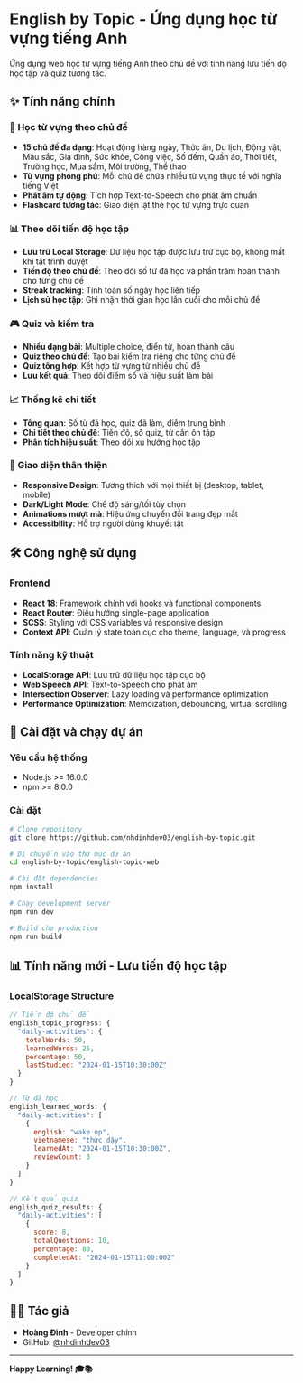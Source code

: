 # English by Topic - Ứng dụng học từ vựng tiếng Anh

Ứng dụng web học từ vựng tiếng Anh theo chủ đề với tính năng lưu tiến độ học tập và quiz tương tác.

## ✨ Tính năng chính

### 🎯 Học từ vựng theo chủ đề
- **15 chủ đề đa dạng**: Hoạt động hàng ngày, Thức ăn, Du lịch, Động vật, Màu sắc, Gia đình, Sức khỏe, Công việc, Số đếm, Quần áo, Thời tiết, Trường học, Mua sắm, Môi trường, Thể thao
- **Từ vựng phong phú**: Mỗi chủ đề chứa nhiều từ vựng thực tế với nghĩa tiếng Việt
- **Phát âm tự động**: Tích hợp Text-to-Speech cho phát âm chuẩn
- **Flashcard tương tác**: Giao diện lật thẻ học từ vựng trực quan

### 📊 Theo dõi tiến độ học tập
- **Lưu trữ Local Storage**: Dữ liệu học tập được lưu trữ cục bộ, không mất khi tắt trình duyệt
- **Tiến độ theo chủ đề**: Theo dõi số từ đã học và phần trăm hoàn thành cho từng chủ đề
- **Streak tracking**: Tính toán số ngày học liên tiếp
- **Lịch sử học tập**: Ghi nhận thời gian học lần cuối cho mỗi chủ đề

### 🎮 Quiz và kiểm tra
- **Nhiều dạng bài**: Multiple choice, điền từ, hoàn thành câu
- **Quiz theo chủ đề**: Tạo bài kiểm tra riêng cho từng chủ đề
- **Quiz tổng hợp**: Kết hợp từ vựng từ nhiều chủ đề
- **Lưu kết quả**: Theo dõi điểm số và hiệu suất làm bài

### 📈 Thống kê chi tiết
- **Tổng quan**: Số từ đã học, quiz đã làm, điểm trung bình
- **Chi tiết theo chủ đề**: Tiến độ, số quiz, từ cần ôn tập
- **Phân tích hiệu suất**: Theo dõi xu hướng học tập

### 🎨 Giao diện thân thiện
- **Responsive Design**: Tương thích với mọi thiết bị (desktop, tablet, mobile)
- **Dark/Light Mode**: Chế độ sáng/tối tùy chọn
- **Animations mượt mà**: Hiệu ứng chuyển đổi trang đẹp mắt
- **Accessibility**: Hỗ trợ người dùng khuyết tật

## 🛠️ Công nghệ sử dụng

### Frontend
- **React 18**: Framework chính với hooks và functional components
- **React Router**: Điều hướng single-page application
- **SCSS**: Styling với CSS variables và responsive design
- **Context API**: Quản lý state toàn cục cho theme, language, và progress

### Tính năng kỹ thuật
- **LocalStorage API**: Lưu trữ dữ liệu học tập cục bộ
- **Web Speech API**: Text-to-Speech cho phát âm
- **Intersection Observer**: Lazy loading và performance optimization
- **Performance Optimization**: Memoization, debouncing, virtual scrolling

## 🚀 Cài đặt và chạy dự án

### Yêu cầu hệ thống
- Node.js >= 16.0.0
- npm >= 8.0.0

### Cài đặt
```bash
# Clone repository
git clone https://github.com/nhdinhdev03/english-by-topic.git

# Di chuyển vào thư mục dự án
cd english-by-topic/english-topic-web

# Cài đặt dependencies
npm install

# Chạy development server
npm run dev

# Build cho production
npm run build
```

## 📊 Tính năng mới - Lưu tiến độ học tập

### LocalStorage Structure
```javascript
// Tiến độ chủ đề
english_topic_progress: {
  "daily-activities": {
    totalWords: 50,
    learnedWords: 25,
    percentage: 50,
    lastStudied: "2024-01-15T10:30:00Z"
  }
}

// Từ đã học
english_learned_words: {
  "daily-activities": [
    {
      english: "wake up",
      vietnamese: "thức dậy",
      learnedAt: "2024-01-15T10:30:00Z",
      reviewCount: 3
    }
  ]
}

// Kết quả quiz
english_quiz_results: {
  "daily-activities": [
    {
      score: 8,
      totalQuestions: 10,
      percentage: 80,
      completedAt: "2024-01-15T11:00:00Z"
    }
  ]
}
```

## 👨‍💻 Tác giả



- **Hoàng Đình** - Developer chính
- GitHub: [@nhdinhdev03](https://github.com/nhdinhdev03)

---

**Happy Learning! 🎓📚**
